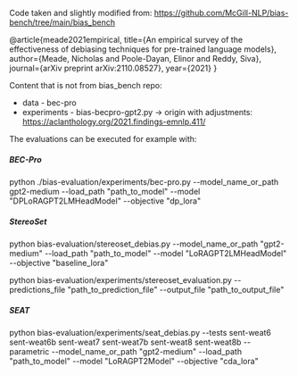 Code taken and slightly modified from:
https://github.com/McGill-NLP/bias-bench/tree/main/bias_bench

@article{meade2021empirical,
  title={An empirical survey of the effectiveness of debiasing techniques for pre-trained language models},
  author={Meade, Nicholas and Poole-Dayan, Elinor and Reddy, Siva},
  journal={arXiv preprint arXiv:2110.08527},
  year={2021}
}

Content that is not from bias_bench repo:
- data - bec-pro
- experiments - bias-becpro-gpt2.py -> origin with adjustments: https://aclanthology.org/2021.findings-emnlp.411/

The evaluations can be executed for example with:

##### BEC-Pro
python ./bias-evaluation/experiments/bec-pro.py --model_name_or_path gpt2-medium --load_path "path_to_model" --model "DPLoRAGPT2LMHeadModel" --objective "dp_lora"

##### StereoSet
python bias-evaluation/stereoset_debias.py --model_name_or_path "gpt2-medium" --load_path "path_to_model" --model "LoRAGPT2LMHeadModel" --objective "baseline_lora"

python bias-evaluation/experiments/stereoset_evaluation.py --predictions_file "path_to_prediction_file" --output_file "path_to_output_file"

##### SEAT
python bias-evaluation/experiments/seat_debias.py --tests sent-weat6 sent-weat6b sent-weat7 sent-weat7b sent-weat8 sent-weat8b --parametric --model_name_or_path "gpt2-medium" --load_path "path_to_model" --model "LoRAGPT2Model" --objective "cda_lora"





